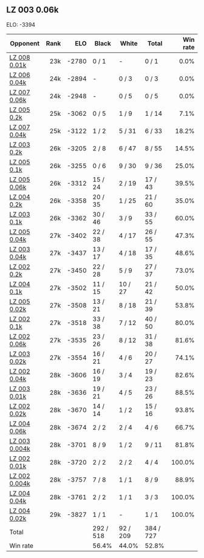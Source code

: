 ## LZ 003 0.06k ##

ELO: -3394

Opponent | Rank | ELO | Black | White | Total | Win rate
---------|-----:|----:|-------|-------|-------|-------:
[LZ 008 0.01k](LZ%20008%200.01k.md) | 23k | -2780 | 0 / 1 | - | 0 / 1 | 0.0%
[LZ 006 0.04k](LZ%20006%200.04k.md) | 24k | -2894 | - | 0 / 3 | 0 / 3 | 0.0%
[LZ 007 0.06k](LZ%20007%200.06k.md) | 24k | -2948 | - | 0 / 5 | 0 / 5 | 0.0%
[LZ 005 0.2k](LZ%20005%200.2k.md) | 25k | -3062 | 0 / 5 | 1 / 9 | 1 / 14 | 7.1%
[LZ 007 0.04k](LZ%20007%200.04k.md) | 25k | -3122 | 1 / 2 | 5 / 31 | 6 / 33 | 18.2%
[LZ 003 0.2k](LZ%20003%200.2k.md) | 26k | -3205 | 2 / 8 | 6 / 47 | 8 / 55 | 14.5%
[LZ 005 0.1k](LZ%20005%200.1k.md) | 26k | -3255 | 0 / 6 | 9 / 30 | 9 / 36 | 25.0%
[LZ 005 0.06k](LZ%20005%200.06k.md) | 26k | -3312 | 15 / 24 | 2 / 19 | 17 / 43 | 39.5%
[LZ 004 0.2k](LZ%20004%200.2k.md) | 26k | -3358 | 20 / 35 | 1 / 25 | 21 / 60 | 35.0%
[LZ 003 0.1k](LZ%20003%200.1k.md) | 26k | -3362 | 30 / 46 | 3 / 9 | 33 / 55 | 60.0%
[LZ 005 0.04k](LZ%20005%200.04k.md) | 27k | -3402 | 22 / 38 | 4 / 17 | 26 / 55 | 47.3%
[LZ 003 0.04k](LZ%20003%200.04k.md) | 27k | -3437 | 13 / 17 | 4 / 18 | 17 / 35 | 48.6%
[LZ 002 0.2k](LZ%20002%200.2k.md) | 27k | -3450 | 22 / 28 | 5 / 9 | 27 / 37 | 73.0%
[LZ 004 0.1k](LZ%20004%200.1k.md) | 27k | -3502 | 11 / 15 | 10 / 27 | 21 / 42 | 50.0%
[LZ 005 0.02k](LZ%20005%200.02k.md) | 27k | -3508 | 13 / 21 | 8 / 18 | 21 / 39 | 53.8%
[LZ 002 0.1k](LZ%20002%200.1k.md) | 27k | -3518 | 33 / 38 | 7 / 12 | 40 / 50 | 80.0%
[LZ 002 0.06k](LZ%20002%200.06k.md) | 27k | -3535 | 23 / 26 | 8 / 12 | 31 / 38 | 81.6%
[LZ 003 0.02k](LZ%20003%200.02k.md) | 27k | -3554 | 16 / 21 | 4 / 6 | 20 / 27 | 74.1%
[LZ 002 0.04k](LZ%20002%200.04k.md) | 28k | -3606 | 16 / 19 | 3 / 4 | 19 / 23 | 82.6%
[LZ 003 0.01k](LZ%20003%200.01k.md) | 28k | -3636 | 19 / 21 | 4 / 5 | 23 / 26 | 88.5%
[LZ 002 0.02k](LZ%20002%200.02k.md) | 28k | -3670 | 14 / 14 | 1 / 2 | 15 / 16 | 93.8%
[LZ 004 0.06k](LZ%20004%200.06k.md) | 28k | -3674 | 2 / 2 | 2 / 4 | 4 / 6 | 66.7%
[LZ 003 0.004k](LZ%20003%200.004k.md) | 28k | -3701 | 8 / 9 | 1 / 2 | 9 / 11 | 81.8%
[LZ 002 0.01k](LZ%20002%200.01k.md) | 28k | -3720 | 2 / 2 | 2 / 2 | 4 / 4 | 100.0%
[LZ 002 0.004k](LZ%20002%200.004k.md) | 28k | -3757 | 7 / 8 | 1 / 1 | 8 / 9 | 88.9%
[LZ 004 0.04k](LZ%20004%200.04k.md) | 28k | -3761 | 2 / 2 | 1 / 1 | 3 / 3 | 100.0%
[LZ 004 0.02k](LZ%20004%200.02k.md) | 29k | -3827 | 1 / 1 | - | 1 / 1 | 100.0%
Total | | | 292 / 518 | 92 / 209 | 384 / 727 | 
Win rate| | | 56.4% | 44.0% | 52.8% | 
